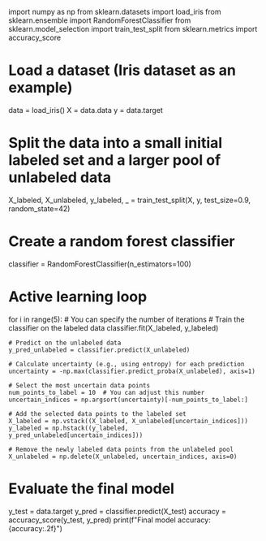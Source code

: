 import numpy as np
from sklearn.datasets import load_iris
from sklearn.ensemble import RandomForestClassifier
from sklearn.model_selection import train_test_split
from sklearn.metrics import accuracy_score

# Load a dataset (Iris dataset as an example)
data = load_iris()
X = data.data
y = data.target

# Split the data into a small initial labeled set and a larger pool of unlabeled data
X_labeled, X_unlabeled, y_labeled, _ = train_test_split(X, y, test_size=0.9, random_state=42)

# Create a random forest classifier
classifier = RandomForestClassifier(n_estimators=100)

# Active learning loop
for i in range(5):  # You can specify the number of iterations
    # Train the classifier on the labeled data
    classifier.fit(X_labeled, y_labeled)

    # Predict on the unlabeled data
    y_pred_unlabeled = classifier.predict(X_unlabeled)

    # Calculate uncertainty (e.g., using entropy) for each prediction
    uncertainty = -np.max(classifier.predict_proba(X_unlabeled), axis=1)

    # Select the most uncertain data points
    num_points_to_label = 10  # You can adjust this number
    uncertain_indices = np.argsort(uncertainty)[-num_points_to_label:]

    # Add the selected data points to the labeled set
    X_labeled = np.vstack((X_labeled, X_unlabeled[uncertain_indices]))
    y_labeled = np.hstack((y_labeled, y_pred_unlabeled[uncertain_indices]))

    # Remove the newly labeled data points from the unlabeled pool
    X_unlabeled = np.delete(X_unlabeled, uncertain_indices, axis=0)

# Evaluate the final model
y_test = data.target
y_pred = classifier.predict(X_test)
accuracy = accuracy_score(y_test, y_pred)
print(f"Final model accuracy: {accuracy:.2f}")
